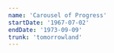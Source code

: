 ```yaml
---
name: 'Carousel of Progress'
startDate: '1967-07-02'
endDate: '1973-09-09'
trunk: 'tomorrowland'
---
```

